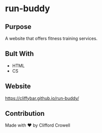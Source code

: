 # run-buddy

## Purpose
A website that offers fitness training services.

## Bult With
* HTML
* CS

## Website
https://cliffybar.github.io/run-buddy/

## Contribution
Made with ❤️ by Clifford Crowell
